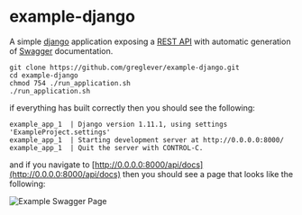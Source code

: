 # example-django

A simple [django](https://www.djangoproject.com/) application exposing a 
[REST API](https://stackoverflow.com/questions/671118/what-exactly-is-restful-programming) with automatic 
generation of [Swagger](http://swagger.io/) documentation.

```
git clone https://github.com/greglever/example-django.git
cd example-django
chmod 754 ./run_application.sh
./run_application.sh
```
if everything has built correctly then you should see the following:
```
example_app_1  | Django version 1.11.1, using settings 'ExampleProject.settings'
example_app_1  | Starting development server at http://0.0.0.0:8000/
example_app_1  | Quit the server with CONTROL-C.
```
and if you navigate to [http://0.0.0.0:8000/api/docs](http://0.0.0.0:8000/api/docs) then you should see a page that looks
like the following:

![Example Swagger Page](/example_swagger_page.jpg?raw=true)
